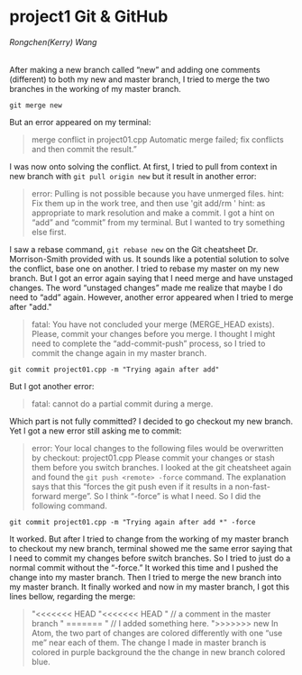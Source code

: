 # project1 Git & GitHub
###### Rongchen(Kerry) Wang
After making a new branch called “new” and adding one comments (different) to both my new and master branch, I tried to merge the two branches in the working of my master branch.
```
git merge new
```
But an error appeared on my terminal:
> merge conflict in project01.cpp
> Automatic merge failed; fix conflicts and then commit the result.”

I was now onto solving the conflict. At first, I tried to pull from context in new branch with ```git pull origin new``` but it result in another error:
> error: Pulling is not possible because you have unmerged files.
> hint: Fix them up in the work tree, and then use 'git add/rm <file>'
> hint: as appropriate to mark resolution and make a commit.
I got a hint on “add” and “commit” from my terminal. But I wanted to try something else first.

I saw a rebase command, ```git rebase new``` on the Git cheatsheet Dr. Morrison-Smith provided with us. It sounds like a potential solution to solve the conflict, base one on another. I tried to rebase my master on my new branch. But I got an error again saying that I need merge and have unstaged changes. The word “unstaged changes” made me realize that maybe I do need to “add” again. However, another error appeared when I tried to merge after "add."
> fatal: You have not concluded your merge (MERGE_HEAD exists).
> Please, commit your changes before you merge.
I thought I might need to complete the “add-commit-push” process, so I tried to commit the change again in my master branch.
```
git commit project01.cpp -m "Trying again after add"
```
But I got another error:
> fatal: cannot do a partial commit during a merge.

Which part is not fully committed? I decided to go checkout my new branch. Yet I got a new error still asking me to commit:
> error: Your local changes to the following files would be overwritten by checkout:
> 	project01.cpp
> Please commit your changes or stash them before you switch branches.
I looked at the git cheatsheet again and found the ```git push <remote> -force``` command. 
The explanation says that this “forces the git push even if it results in a non-fast-forward merge”. 
So I think “-force” is what I need. So I did the following command.
 ```
 git commit project01.cpp -m "Trying again after add *" -force
 ```
It worked. But after I tried to change from the working of my master branch to checkout my new branch, terminal showed me the same error saying that I need to commit my changes before switch branches. So I tried to just do a normal commit without the “-force.” It worked this time and I pushed the change into my master branch. Then I tried to merge the new branch into my master branch. It finally worked and now in my master branch, I got this lines bellow, regarding the merge:

>  "<<<<<<< HEAD
>  "<<<<<<< HEAD
>  "   // a comment in the master branch 
>  " =======
>  "  // I added something here.
>  ">>>>>>> new
In Atom, the two part of changes are colored differently with one “use me” near each of them. The change I made in master branch is colored in purple background the the change in new branch colored blue.
